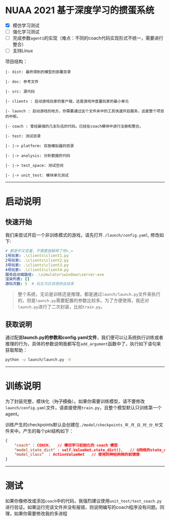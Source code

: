 # NUAA 2021 基于深度学习的掼蛋系统
- [x] 模仿学习测试
- [ ] 强化学习测试
- [ ] 完成参数`agent1`的实现（难点：不同的coach代码实现形式不统一，需要进行整合）
- [ ] 支持Linux

项目结构：
```
|- dist: 最终得到的模型的部署目录

|- doc: 参考文件

|- src: 源代码

|- clients : 启动游戏玩家的客户端，这是游戏中度量玩家的最小单元

|- launch : 启动游戏的地方，你需要通过这个文件夹中的工具快速开启服务，这是整个项目的中枢。

|- coach : 曾经最强的几支队伍的代码。已经在coach模块中进行注册和整合。

|- test: 测试目录

|- |-> platform: 存放模拟器的目录

|- |-> analysis: 分析数据的代码

|- |-> test_space: 测试空间

|- |-> unit_test: 模块单元测试
```

---
# 启动说明

## 快速开始
我们来尝试开启一个非训练模式的游戏，请先打开`./launch/config.yaml`, 修改如下:

```yaml
# 都是中文变量，不需要我解释了吧=_=
1号玩家: .\clients\client1.py
2号玩家: .\clients\client2.py
3号玩家: .\clients\client3.py
4号玩家: .\clients\client4.py
服务启动端路径: .\simulator\windows\server.exe
渲染列表: []
游玩次数: 5  # 玩五次应该很快会结束
```


> 整个系统，无论是训练还是推理，都是通过`launch/launch.py`文件来执行的，但是`launch.py`需要配置的参数比较多。为了方便使用，我还对`launch.py`进行了二次封装，比如`train.py`。

## 获取说明
通过配置**launch.py的参数和config.yaml文件**，我们便可以让系统执行训练或者推理的行为，具体的参数说明我都写在`add_argument`函数中了，执行如下语句来获取帮助：

```bash
python -u launch/launch.py -h
```

---

# 训练说明

为了封装完整，模块化（~~为了摸鱼~~）。如果你需要训练模型，请不要修改`launch/config.yaml`文件，请直接使用`train.py`，且整个模型默认只训练第一个agent。

训练产生的checkpoints默认会创建在`./model/checkpoints_年_月_日_时_分_秒`文件夹中。产生的每个pkl结构如下：
```json
{
    "coach" : COACH,   // 模仿学习初始化的 coach 模型
    "model_state_dict" : self.ValueNet.state_dict(),   // Q网络的state_dict
    "model_class"  : ActionValueNet   // 使用的神经网络的前馈类
}

```

---

# 测试

如果你像修改或添加`coach`中的代码，我强烈建议使用`unit_test/test_coach.py`进行验证。如果运行完该文件并没有报错，则说明编写的coach程序没有问题。同理，如果你需要修改我的多进程